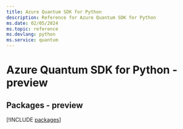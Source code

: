 ```yaml
---
title: Azure Quantum SDK for Python
description: Reference for Azure Quantum SDK for Python
ms.date: 02/05/2024
ms.topic: reference
ms.devlang: python
ms.service: quantum
---
```

# Azure Quantum SDK for Python - preview
## Packages - preview
[!INCLUDE [packages](quantum-index.md)]